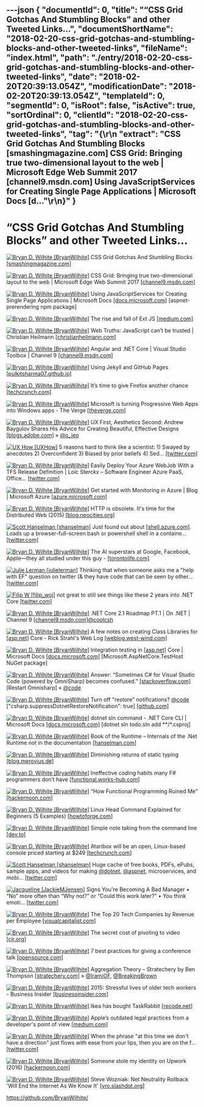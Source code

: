 ---json
{
  "documentId": 0,
  "title": "“CSS Grid Gotchas And Stumbling Blocks” and other Tweeted Links…",
  "documentShortName": "2018-02-20-css-grid-gotchas-and-stumbling-blocks-and-other-tweeted-links",
  "fileName": "index.html",
  "path": "./entry/2018-02-20-css-grid-gotchas-and-stumbling-blocks-and-other-tweeted-links",
  "date": "2018-02-20T20:39:13.054Z",
  "modificationDate": "2018-02-20T20:39:13.054Z",
  "templateId": 0,
  "segmentId": 0,
  "isRoot": false,
  "isActive": true,
  "sortOrdinal": 0,
  "clientId": "2018-02-20-css-grid-gotchas-and-stumbling-blocks-and-other-tweeted-links",
  "tag": "{\r\n  \"extract\": \"CSS Grid Gotchas And Stumbling Blocks [smashingmagazine.com] CSS Grid: Bringing true two-dimensional layout to the web | Microsoft Edge Web Summit 2017 [channel9.msdn.com] Using JavaScriptServices for Creating Single Page Applications | Microsoft Docs [d...\"\r\n}"
}
---

# “CSS Grid Gotchas And Stumbling Blocks” and other Tweeted Links…

[<img alt="Bryan D. Wilhite [BryanWilhite]" src="https://songhay.blob.core.windows.net/shared-social-twitter/BryanWilhite.jpeg">](http://songhayblog.azurewebsites.net/ "Bryan D. Wilhite [BryanWilhite]") CSS Grid Gotchas And Stumbling Blocks [[smashingmagazine.com]](https://www.smashingmagazine.com/2017/09/css-grid-gotchas-stumbling-blocks/)

[<img alt="Bryan D. Wilhite [BryanWilhite]" src="https://songhay.blob.core.windows.net/shared-social-twitter/BryanWilhite.jpeg">](http://songhayblog.azurewebsites.net/ "Bryan D. Wilhite [BryanWilhite]") CSS Grid: Bringing true two-dimensional layout to the web | Microsoft Edge Web Summit 2017 [[channel9.msdn.com]](https://channel9.msdn.com/Events/WebPlatformSummit/Microsoft-Edge-Web-Summit-2017/ES08)

[<img alt="Bryan D. Wilhite [BryanWilhite]" src="https://songhay.blob.core.windows.net/shared-social-twitter/BryanWilhite.jpeg">](http://songhayblog.azurewebsites.net/ "Bryan D. Wilhite [BryanWilhite]") Using JavaScriptServices for Creating Single Page Applications | Microsoft Docs [[docs.microsoft.com]](https://docs.microsoft.com/en-us/aspnet/core/client-side/spa-services) [aspnet-prerendering npm package]

[<img alt="Bryan D. Wilhite [BryanWilhite]" src="https://songhay.blob.core.windows.net/shared-social-twitter/BryanWilhite.jpeg">](http://songhayblog.azurewebsites.net/ "Bryan D. Wilhite [BryanWilhite]") The rise and fall of Ext JS [[medium.com]](https://medium.com/@ModusJesus/the-rise-and-fall-of-ext-js-c9d727131991)

[<img alt="Bryan D. Wilhite [BryanWilhite]" src="https://songhay.blob.core.windows.net/shared-social-twitter/BryanWilhite.jpeg">](http://songhayblog.azurewebsites.net/ "Bryan D. Wilhite [BryanWilhite]") Web Truths: JavaScript can’t be trusted | Christian Heilmann [[christianheilmann.com]](https://christianheilmann.com/2017/09/26/web-truths-javascript-cant-be-trusted/)

[<img alt="Bryan D. Wilhite [BryanWilhite]" src="https://songhay.blob.core.windows.net/shared-social-twitter/BryanWilhite.jpeg">](http://songhayblog.azurewebsites.net/ "Bryan D. Wilhite [BryanWilhite]") Angular and .NET Core | Visual Studio Toolbox | Channel 9 [[channel9.msdn.com]](https://channel9.msdn.com/Shows/Visual-Studio-Toolbox/Angular-and-NET-Core)

[<img alt="Bryan D. Wilhite [BryanWilhite]" src="https://songhay.blob.core.windows.net/shared-social-twitter/BryanWilhite.jpeg">](http://songhayblog.azurewebsites.net/ "Bryan D. Wilhite [BryanWilhite]") Using Jekyll and GitHub Pages [[pulkitsharma07.github.io]](https://pulkitsharma07.github.io/2017/09/23/using-jekyll-and-github-pages/)

[<img alt="Bryan D. Wilhite [BryanWilhite]" src="https://songhay.blob.core.windows.net/shared-social-twitter/BryanWilhite.jpeg">](http://songhayblog.azurewebsites.net/ "Bryan D. Wilhite [BryanWilhite]") It’s time to give Firefox another chance [[techcrunch.com]](https://techcrunch.com/2017/09/29/its-time-to-give-firefox-another-chance/)

[<img alt="Bryan D. Wilhite [BryanWilhite]" src="https://songhay.blob.core.windows.net/shared-social-twitter/BryanWilhite.jpeg">](http://songhayblog.azurewebsites.net/ "Bryan D. Wilhite [BryanWilhite]") Microsoft is turning Progressive Web Apps into Windows apps - The Verge [[theverge.com]](https://www.theverge.com/2018/2/7/16987842/microsoft-progressive-web-apps-pwa-edge-windows-10)

[<img alt="Bryan D. Wilhite [BryanWilhite]" src="https://songhay.blob.core.windows.net/shared-social-twitter/BryanWilhite.jpeg">](http://songhayblog.azurewebsites.net/ "Bryan D. Wilhite [BryanWilhite]") UX First, Aesthetics Second: Andrew Baygulov Shares His Advice for Creating Beautiful, Effective Designs [[blogs.adobe.com]](http://blogs.adobe.com/creativecloud/ux-first-aesthetics-second-andrew-baygulov-shares-his-advice-for-creating-beautiful-effective-designs) » [@o_jeo](http://twitter.com/o_jeo)

[<img alt="UX How [UXHow]" src="https://songhay.blob.core.windows.net/shared-social-twitter/UXHow.png">](http://uxhow.com/ "UX How [UXHow]") 5 reasons hard to think like a scientist: 1) Swayed by anecdotes 2) Overconfident 3) Biased by prior beliefs 4) Sed… [[twitter.com]](https://twitter.com/i/web/status/960519669705838593)

[<img alt="Bryan D. Wilhite [BryanWilhite]" src="https://songhay.blob.core.windows.net/shared-social-twitter/BryanWilhite.jpeg">](http://songhayblog.azurewebsites.net/ "Bryan D. Wilhite [BryanWilhite]") Easily Deploy Your Azure WebJob With a TFS Release Definition | Loïc Sterckx – Software Engineer Azure PaaS, Office… [[twitter.com]](https://twitter.com/i/web/status/960621628852973568)

[<img alt="Bryan D. Wilhite [BryanWilhite]" src="https://songhay.blob.core.windows.net/shared-social-twitter/BryanWilhite.jpeg">](http://songhayblog.azurewebsites.net/ "Bryan D. Wilhite [BryanWilhite]") Get started with Monitoring in Azure | Blog | Microsoft Azure [[azure.microsoft.com]](https://azure.microsoft.com/en-us/blog/get-started-with-monitoring-in-azure/)

[<img alt="Bryan D. Wilhite [BryanWilhite]" src="https://songhay.blob.core.windows.net/shared-social-twitter/BryanWilhite.jpeg">](http://songhayblog.azurewebsites.net/ "Bryan D. Wilhite [BryanWilhite]") HTTP is obsolete. It's time for the Distributed Web (2015) [[blog.neocities.org]](https://blog.neocities.org/blog/2015/09/08/its-time-for-the-distributed-web.html)

[<img alt="Scott Hanselman [shanselman]" src="https://songhay.blob.core.windows.net/shared-social-twitter/shanselman.jpg">](http://hanselman.com/ "Scott Hanselman [shanselman]") Just found out about [[shell.azure.com]](http://shell.azure.com). Loads up a browser-full-screen bash or powershell shell in a containe… [[twitter.com]](https://twitter.com/i/web/status/959598397714939904)

[<img alt="Bryan D. Wilhite [BryanWilhite]" src="https://songhay.blob.core.windows.net/shared-social-twitter/BryanWilhite.jpeg">](http://songhayblog.azurewebsites.net/ "Bryan D. Wilhite [BryanWilhite]") The AI superstars at Google, Facebook, Apple—they all studied under this guy - [[torontolife.com]](https://torontolife.com/tech/ai-superstars-google-facebook-apple-studied-guy/)

[<img alt="Julie Lerman [julielerman]" src="https://songhay.blob.core.windows.net/shared-social-twitter/julielerman.jpeg">](http://about.me/julielerman "Julie Lerman [julielerman]") Thinking that when someone asks me a "help with EF" question on twitter (& they have code that can be seen by other… [[twitter.com]](https://twitter.com/i/web/status/964890659479080960)

[<img alt="Filip W [filip_woj]" src="https://songhay.blob.core.windows.net/shared-social-twitter/filip_woj.jpg">](http://www.strathweb.com/ "Filip W [filip_woj]") not great to still see things like these 2 years into .NET Core [[twitter.com]](https://twitter.com/filip_woj/status/959335368951771136/photo/1)

[<img alt="Bryan D. Wilhite [BryanWilhite]" src="https://songhay.blob.core.windows.net/shared-social-twitter/BryanWilhite.jpeg">](http://songhayblog.azurewebsites.net/ "Bryan D. Wilhite [BryanWilhite]") .NET Core 2.1 Roadmap PT.1 | On .NET | Channel 9 [[channel9.msdn.com]](https://channel9.msdn.com/Shows/On-NET/NET-Core-21-Roadmap-PT1)[@coolcsh](http://twitter.com/coolcsh)

[<img alt="Bryan D. Wilhite [BryanWilhite]" src="https://songhay.blob.core.windows.net/shared-social-twitter/BryanWilhite.jpeg">](http://songhayblog.azurewebsites.net/ "Bryan D. Wilhite [BryanWilhite]") A few notes on creating Class Libraries for [[asp.net]](http://ASP.NET) Core - Rick Strahl's Web Log [[weblog.west-wind.com]](https://weblog.west-wind.com/posts/2017/Sep/26/A-few-notes-on-creating-Class-Libraries-for-ASPNET-Core)

[<img alt="Bryan D. Wilhite [BryanWilhite]" src="https://songhay.blob.core.windows.net/shared-social-twitter/BryanWilhite.jpeg">](http://songhayblog.azurewebsites.net/ "Bryan D. Wilhite [BryanWilhite]") Integration testing in [[asp.net]](http://ASP.NET) Core | Microsoft Docs [[docs.microsoft.com]](https://docs.microsoft.com/en-us/aspnet/core/testing/integration-testing) [Microsoft.AspNetCore.TestHost NuGet package]

[<img alt="Bryan D. Wilhite [BryanWilhite]" src="https://songhay.blob.core.windows.net/shared-social-twitter/BryanWilhite.jpeg">](http://songhayblog.azurewebsites.net/ "Bryan D. Wilhite [BryanWilhite]") Answer: “Sometimes C# for Visual Studio Code (powered by OmniSharp) becomes confused.” [[stackoverflow.com]](https://stackoverflow.com/a/41799416/22944) [Restart Omnisharp] « [@code](http://twitter.com/code)

[<img alt="Bryan D. Wilhite [BryanWilhite]" src="https://songhay.blob.core.windows.net/shared-social-twitter/BryanWilhite.jpeg">](http://songhayblog.azurewebsites.net/ "Bryan D. Wilhite [BryanWilhite]") Turn off "restore" notifications? [@code](http://twitter.com/code) ["csharp.suppressDotnetRestoreNotification": true] [[github.com]](https://github.com/OmniSharp/omnisharp-vscode/issues/193?platform=hootsuite)

[<img alt="Bryan D. Wilhite [BryanWilhite]" src="https://songhay.blob.core.windows.net/shared-social-twitter/BryanWilhite.jpeg">](http://songhayblog.azurewebsites.net/ "Bryan D. Wilhite [BryanWilhite]") dotnet sln command - .NET Core CLI | Microsoft Docs [[docs.microsoft.com]](https://docs.microsoft.com/en-us/dotnet/core/tools/dotnet-sln) [dotnet sln todo.sln add **/*.csproj]

[<img alt="Bryan D. Wilhite [BryanWilhite]" src="https://songhay.blob.core.windows.net/shared-social-twitter/BryanWilhite.jpeg">](http://songhayblog.azurewebsites.net/ "Bryan D. Wilhite [BryanWilhite]") Book of the Runtime – Internals of the .Net Runtime not in the documentation [[hanselman.com]](https://www.hanselman.com/blog/TheBookOfTheRuntimeTheInternalsOfTheNETRuntimeThatYouWontFindInTheDocumentation.aspx)

[<img alt="Bryan D. Wilhite [BryanWilhite]" src="https://songhay.blob.core.windows.net/shared-social-twitter/BryanWilhite.jpeg">](http://songhayblog.azurewebsites.net/ "Bryan D. Wilhite [BryanWilhite]") Diminishing returns of static typing [[blog.merovius.de]](https://blog.merovius.de/2017/09/12/diminishing-returns-of-static-typing.html)

[<img alt="Bryan D. Wilhite [BryanWilhite]" src="https://songhay.blob.core.windows.net/shared-social-twitter/BryanWilhite.jpeg">](http://songhayblog.azurewebsites.net/ "Bryan D. Wilhite [BryanWilhite]") Ineffective coding habits many F# programmers don’t have [[functional.works-hub.com]](https://functional.works-hub.com/blog/Seven-ineffective-coding-habits-many-F-programmers-don-t-have)

[<img alt="Bryan D. Wilhite [BryanWilhite]" src="https://songhay.blob.core.windows.net/shared-social-twitter/BryanWilhite.jpeg">](http://songhayblog.azurewebsites.net/ "Bryan D. Wilhite [BryanWilhite]") “How Functional Programming Ruined Me” [[hackernoon.com]](https://hackernoon.com/how-functional-programming-ruined-me-7886c12a46fd)

[<img alt="Bryan D. Wilhite [BryanWilhite]" src="https://songhay.blob.core.windows.net/shared-social-twitter/BryanWilhite.jpeg">](http://songhayblog.azurewebsites.net/ "Bryan D. Wilhite [BryanWilhite]") Linux Head Command Explained for Beginners (5 Examples) [[howtoforge.com]](https://www.howtoforge.com/linux-head-command/)

[<img alt="Bryan D. Wilhite [BryanWilhite]" src="https://songhay.blob.core.windows.net/shared-social-twitter/BryanWilhite.jpeg">](http://songhayblog.azurewebsites.net/ "Bryan D. Wilhite [BryanWilhite]") Simple note taking from the command line [[dev.to]](https://dev.to/ricardomol/note-taking-from-the-command-line-156)

[<img alt="Bryan D. Wilhite [BryanWilhite]" src="https://songhay.blob.core.windows.net/shared-social-twitter/BryanWilhite.jpeg">](http://songhayblog.azurewebsites.net/ "Bryan D. Wilhite [BryanWilhite]") Ataribox will be an open, Linux-based console priced starting at $249 [[techcrunch.com]](https://techcrunch.com/2017/09/26/ataribox-will-be-an-open-linux-based-console-priced-starting-at-249/)

[<img alt="Scott Hanselman [shanselman]" src="https://songhay.blob.core.windows.net/shared-social-twitter/shanselman.jpg">](http://hanselman.com/ "Scott Hanselman [shanselman]") Huge cache of free books, PDFs, ePubs, sample apps, and videos for making [@dotnet](http://twitter.com/dotnet), [@aspnet](http://twitter.com/aspnet), microservices, and mobi… [[twitter.com]](https://twitter.com/i/web/status/961002692658135041)

[<img alt="Jacqueline [JackieMJensen]" src="https://songhay.blob.core.windows.net/shared-social-twitter/JackieMJensen.jpg">](https://www.youtube.com/watch?v=ZeKBquRKa-w "Jacqueline [JackieMJensen]") Signs You're Becoming A Bad Manager • “No” more often than “Why not?” or “Could this work later?” • You think emoti… [[twitter.com]](https://twitter.com/i/web/status/960524924120166401)

[<img alt="Bryan D. Wilhite [BryanWilhite]" src="https://songhay.blob.core.windows.net/shared-social-twitter/BryanWilhite.jpeg">](http://songhayblog.azurewebsites.net/ "Bryan D. Wilhite [BryanWilhite]") The Top 20 Tech Companies by Revenue per Employee [[visualcapitalist.com]](http://www.visualcapitalist.com/top-20-tech-companies-revenue-per-employee/)

[<img alt="Bryan D. Wilhite [BryanWilhite]" src="https://songhay.blob.core.windows.net/shared-social-twitter/BryanWilhite.jpeg">](http://songhayblog.azurewebsites.net/ "Bryan D. Wilhite [BryanWilhite]") The secret cost of pivoting to video [[cjr.org]](https://www.cjr.org/business_of_news/pivot-to-video.php)

[<img alt="Bryan D. Wilhite [BryanWilhite]" src="https://songhay.blob.core.windows.net/shared-social-twitter/BryanWilhite.jpeg">](http://songhayblog.azurewebsites.net/ "Bryan D. Wilhite [BryanWilhite]") 7 best practices for giving a conference talk [[opensource.com]](https://opensource.com/article/17/9/7-best-practices-giving-conference-talk)

[<img alt="Bryan D. Wilhite [BryanWilhite]" src="https://songhay.blob.core.windows.net/shared-social-twitter/BryanWilhite.jpeg">](http://songhayblog.azurewebsites.net/ "Bryan D. Wilhite [BryanWilhite]") Aggregation Theory – Stratechery by Ben Thompson [[stratechery.com]](https://stratechery.com/2015/aggregation-theory/) » [@IramiOF](http://twitter.com/IramiOF), [@BreakingBrown](http://twitter.com/BreakingBrown)

[<img alt="Bryan D. Wilhite [BryanWilhite]" src="https://songhay.blob.core.windows.net/shared-social-twitter/BryanWilhite.jpeg">](http://songhayblog.azurewebsites.net/ "Bryan D. Wilhite [BryanWilhite]") 2015: Stressful lives of older tech workers - Business Insider [[businessinsider.com]](http://www.businessinsider.com/stressful-lives-of-older-tech-workers-2015-11)

[<img alt="Bryan D. Wilhite [BryanWilhite]" src="https://songhay.blob.core.windows.net/shared-social-twitter/BryanWilhite.jpeg">](http://songhayblog.azurewebsites.net/ "Bryan D. Wilhite [BryanWilhite]") Ikea has bought TaskRabbit [[recode.net]](https://www.recode.net/2017/9/28/16377528/ikea-acquisition-taskrabbit)

[<img alt="Bryan D. Wilhite [BryanWilhite]" src="https://songhay.blob.core.windows.net/shared-social-twitter/BryanWilhite.jpeg">](http://songhayblog.azurewebsites.net/ "Bryan D. Wilhite [BryanWilhite]") Apple’s outdated legal practices from a developer's point of view [[medium.com]](https://medium.com/bambuu/a-story-of-apples-excruciating-outdated-legal-practices-e5c144f0aeeb)

[<img alt="Bryan D. Wilhite [BryanWilhite]" src="https://songhay.blob.core.windows.net/shared-social-twitter/BryanWilhite.jpeg">](http://songhayblog.azurewebsites.net/ "Bryan D. Wilhite [BryanWilhite]") When the phrase "at this time we don't have a direction" just flows with ease from your lips, then you are on the f… [[twitter.com]](https://twitter.com/i/web/status/960548153467420672)

[<img alt="Bryan D. Wilhite [BryanWilhite]" src="https://songhay.blob.core.windows.net/shared-social-twitter/BryanWilhite.jpeg">](http://songhayblog.azurewebsites.net/ "Bryan D. Wilhite [BryanWilhite]") Someone stole my identity on Upwork (2016) [[hackernoon.com]](https://hackernoon.com/someone-stole-my-identity-on-upwork-and-all-i-got-was-this-lousy-blog-post-d63aab2b4c90)

[<img alt="Bryan D. Wilhite [BryanWilhite]" src="https://songhay.blob.core.windows.net/shared-social-twitter/BryanWilhite.jpeg">](http://songhayblog.azurewebsites.net/ "Bryan D. Wilhite [BryanWilhite]") Steve Wozniak: Net Neutrality Rollback 'Will End the Internet As We Know It' [[yro.slashdot.org]](https://yro.slashdot.org/story/17/09/30/0240204/steve-wozniak-net-neutrality-rollback-will-end-the-internet-as-we-know-it?utm_source=feedly1.0mainlinkanon&utm_medium=feed)

<https://github.com/BryanWilhite/>
